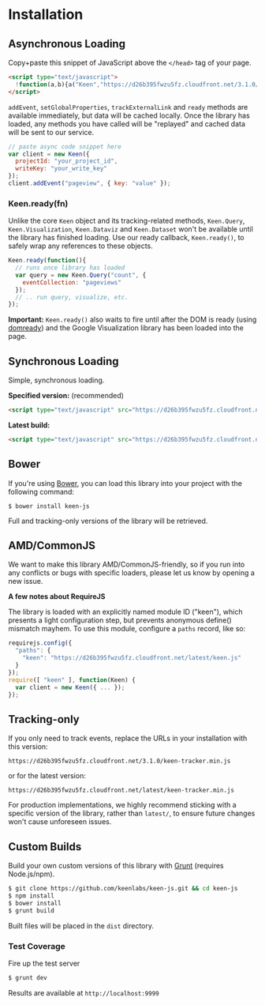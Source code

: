 # Installation

## Asynchronous Loading

Copy+paste this snippet of JavaScript above the `</head>` tag of your page.

```html
<script type="text/javascript">
  !function(a,b){a("Keen","https://d26b395fwzu5fz.cloudfront.net/3.1.0/keen.min.js",b)}(function(a,b,c){var d,e,f;c["_"+a]={},c[a]=function(b){c["_"+a].clients=c["_"+a].clients||{},c["_"+a].clients[b.projectId]=this,this._config=b},c[a].ready=function(b){c["_"+a].ready=c["_"+a].ready||[],c["_"+a].ready.push(b)},d=["addEvent","setGlobalProperties","trackExternalLink","on"];for(var g=0;g<d.length;g++){var h=d[g],i=function(a){return function(){return this["_"+a]=this["_"+a]||[],this["_"+a].push(arguments),this}};c[a].prototype[h]=i(h)}e=document.createElement("script"),e.async=!0,e.src=b,f=document.getElementsByTagName("script")[0],f.parentNode.insertBefore(e,f)},this);
</script>
```

`addEvent`, `setGlobalProperties`, `trackExternalLink` and `ready` methods are available immediately, but data will be cached locally. Once the library has loaded, any methods you have called will be "replayed" and cached data will be sent to our service.

```javascript
// paste async code snippet here
var client = new Keen({
  projectId: "your_project_id",
  writeKey: "your_write_key"
});
client.addEvent("pageview", { key: "value" });
```

### Keen.ready(fn)

Unlike the core `Keen` object and its tracking-related methods, `Keen.Query`, `Keen.Visualization`, `Keen.Dataviz` and `Keen.Dataset` won't be available until the library has finished loading. Use our ready callback, `Keen.ready()`, to safely wrap any references to these objects. 

```javascript
Keen.ready(function(){
  // runs once library has loaded
  var query = new Keen.Query("count", {
    eventCollection: "pageviews"
  });
  // .. run query, visualize, etc.
});
```

**Important:** `Keen.ready()` also waits to fire until after the DOM is ready (using [domready](https://github.com/ded/domready)) and the Google Visualization library has been loaded into the page.


## Synchronous Loading

Simple, synchronous loading.

**Specified version:** (recommended)

```html
<script type="text/javascript" src="https://d26b395fwzu5fz.cloudfront.net/3.1.0/keen.min.js"></script>
```

**Latest build:**

```html
<script type="text/javascript" src="https://d26b395fwzu5fz.cloudfront.net/latest/keen.min.js"></script>
```

## Bower

If you're using [Bower](http://bower.io/), you can load this library into your project with the following command:

`$ bower install keen-js`

Full and tracking-only versions of the library will be retrieved.

## AMD/CommonJS

We want to make this library AMD/CommonJS-friendly, so if you run into any conflicts or bugs with specific loaders, please let us know by opening a new issue.

**A few notes about RequireJS**

The library is loaded with an explicitly named module ID ("keen"), which presents a light configuration step, but prevents anonymous define() mismatch mayhem. To use this module, configure a `paths` record, like so:

```javascript
requirejs.config({
  "paths": {
    "keen": "https://d26b395fwzu5fz.cloudfront.net/latest/keen.js"
  }
});
require([ "keen" ], function(Keen) {
  var client = new Keen({ ... });
});
```

## Tracking-only

If you only need to track events, replace the URLs in your installation with this version:

```
https://d26b395fwzu5fz.cloudfront.net/3.1.0/keen-tracker.min.js
```

or for the latest version:

```
https://d26b395fwzu5fz.cloudfront.net/latest/keen-tracker.min.js
```

For production implementations, we highly recommend sticking with a specific version of the library, rather than `latest/`, to ensure future changes won't cause unforeseen issues.


## Custom Builds

Build your own custom versions of this library with [Grunt](http://gruntjs.com/getting-started) (requires Node.js/npm).

```bash
$ git clone https://github.com/keenlabs/keen-js.git && cd keen-js
$ npm install
$ bower install
$ grunt build
```

Built files will be placed in the `dist` directory.


### Test Coverage

Fire up the test server

```bash
$ grunt dev
```

Results are available at `http://localhost:9999`

